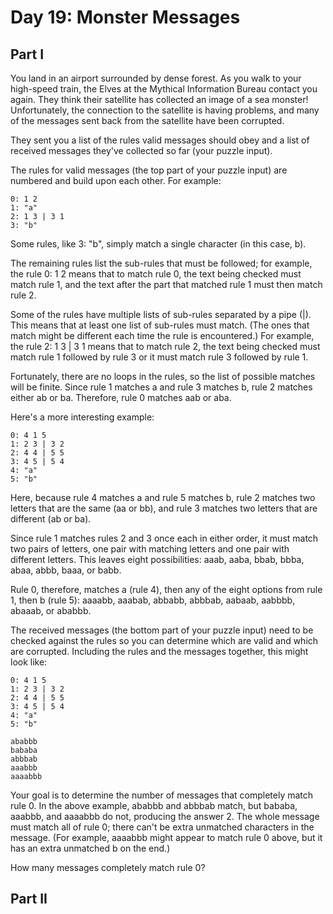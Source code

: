 # Day 19: Monster Messages

## Part I

You land in an airport surrounded by dense forest. As you walk to your high-speed train, the Elves at the Mythical
Information Bureau contact you again. They think their satellite has collected an image of a sea monster!
Unfortunately, the connection to the satellite is having problems, and many of the messages sent back from the
satellite have been corrupted.

They sent you a list of the rules valid messages should obey and a list of received messages they've collected so far
(your puzzle input).

The rules for valid messages (the top part of your puzzle input) are numbered and build upon each other. For example:

    0: 1 2
    1: "a"
    2: 1 3 | 3 1
    3: "b"

Some rules, like 3: "b", simply match a single character (in this case, b).

The remaining rules list the sub-rules that must be followed; for example, the rule 0: 1 2 means that to match rule 0,
the text being checked must match rule 1, and the text after the part that matched rule 1 must then match rule 2.

Some of the rules have multiple lists of sub-rules separated by a pipe (|). This means that at least one list of
sub-rules must match. (The ones that match might be different each time the rule is encountered.) For example, the
rule 2: 1 3 | 3 1 means that to match rule 2, the text being checked must match rule 1 followed by rule 3 or it must
match rule 3 followed by rule 1.

Fortunately, there are no loops in the rules, so the list of possible matches will be finite. Since rule 1 matches a
and rule 3 matches b, rule 2 matches either ab or ba. Therefore, rule 0 matches aab or aba.

Here's a more interesting example:

    0: 4 1 5
    1: 2 3 | 3 2
    2: 4 4 | 5 5
    3: 4 5 | 5 4
    4: "a"
    5: "b"

Here, because rule 4 matches a and rule 5 matches b, rule 2 matches two letters that are the same (aa or bb), and rule
3 matches two letters that are different (ab or ba).

Since rule 1 matches rules 2 and 3 once each in either order, it must match two pairs of letters, one pair with
matching letters and one pair with different letters. This leaves eight possibilities: aaab, aaba, bbab, bbba, abaa,
abbb, baaa, or babb.

Rule 0, therefore, matches a (rule 4), then any of the eight options from rule 1, then b (rule 5): aaaabb, aaabab,
abbabb, abbbab, aabaab, aabbbb, abaaab, or ababbb.

The received messages (the bottom part of your puzzle input) need to be checked against the rules so you can determine
which are valid and which are corrupted. Including the rules and the messages together, this might look like:

    0: 4 1 5
    1: 2 3 | 3 2
    2: 4 4 | 5 5
    3: 4 5 | 5 4
    4: "a"
    5: "b"
    
    ababbb
    bababa
    abbbab
    aaabbb
    aaaabbb

Your goal is to determine the number of messages that completely match rule 0. In the above example, ababbb and abbbab
match, but bababa, aaabbb, and aaaabbb do not, producing the answer 2. The whole message must match all of rule 0;
there can't be extra unmatched characters in the message. (For example, aaaabbb might appear to match rule 0 above, but
it has an extra unmatched b on the end.)

How many messages completely match rule 0?

## Part II

